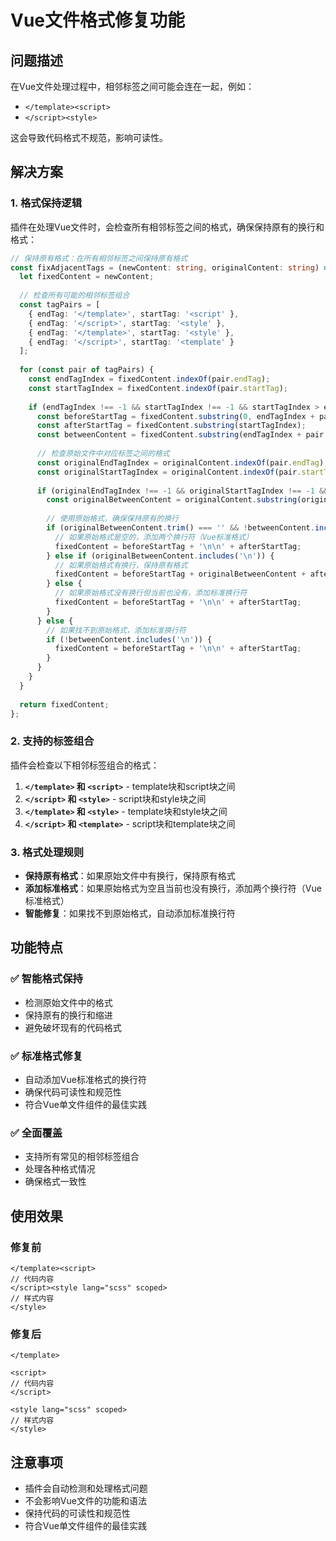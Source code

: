 # Vue文件格式修复功能

## 问题描述

在Vue文件处理过程中，相邻标签之间可能会连在一起，例如：
- `</template><script>`
- `</script><style>`

这会导致代码格式不规范，影响可读性。

## 解决方案

### 1. 格式保持逻辑

插件在处理Vue文件时，会检查所有相邻标签之间的格式，确保保持原有的换行和格式：

```typescript
// 保持原有格式：在所有相邻标签之间保持原有格式
const fixAdjacentTags = (newContent: string, originalContent: string) => {
  let fixedContent = newContent;
  
  // 检查所有可能的相邻标签组合
  const tagPairs = [
    { endTag: '</template>', startTag: '<script' },
    { endTag: '</script>', startTag: '<style' },
    { endTag: '</template>', startTag: '<style' },
    { endTag: '</script>', startTag: '<template' }
  ];
  
  for (const pair of tagPairs) {
    const endTagIndex = fixedContent.indexOf(pair.endTag);
    const startTagIndex = fixedContent.indexOf(pair.startTag);
    
    if (endTagIndex !== -1 && startTagIndex !== -1 && startTagIndex > endTagIndex) {
      const beforeStartTag = fixedContent.substring(0, endTagIndex + pair.endTag.length);
      const afterStartTag = fixedContent.substring(startTagIndex);
      const betweenContent = fixedContent.substring(endTagIndex + pair.endTag.length, startTagIndex);
      
      // 检查原始文件中对应标签之间的格式
      const originalEndTagIndex = originalContent.indexOf(pair.endTag);
      const originalStartTagIndex = originalContent.indexOf(pair.startTag);
      
      if (originalEndTagIndex !== -1 && originalStartTagIndex !== -1 && originalStartTagIndex > originalEndTagIndex) {
        const originalBetweenContent = originalContent.substring(originalEndTagIndex + pair.endTag.length, originalStartTagIndex);
        
        // 使用原始格式，确保保持原有的换行
        if (originalBetweenContent.trim() === '' && !betweenContent.includes('\n')) {
          // 如果原始格式是空的，添加两个换行符（Vue标准格式）
          fixedContent = beforeStartTag + '\n\n' + afterStartTag;
        } else if (originalBetweenContent.includes('\n')) {
          // 如果原始格式有换行，保持原有格式
          fixedContent = beforeStartTag + originalBetweenContent + afterStartTag;
        } else {
          // 如果原始格式没有换行但当前也没有，添加标准换行符
          fixedContent = beforeStartTag + '\n\n' + afterStartTag;
        }
      } else {
        // 如果找不到原始格式，添加标准换行符
        if (!betweenContent.includes('\n')) {
          fixedContent = beforeStartTag + '\n\n' + afterStartTag;
        }
      }
    }
  }
  
  return fixedContent;
};
```

### 2. 支持的标签组合

插件会检查以下相邻标签组合的格式：

1. **`</template>` 和 `<script>`** - template块和script块之间
2. **`</script>` 和 `<style>`** - script块和style块之间
3. **`</template>` 和 `<style>`** - template块和style块之间
4. **`</script>` 和 `<template>`** - script块和template块之间

### 3. 格式处理规则

- **保持原有格式**：如果原始文件中有换行，保持原有格式
- **添加标准格式**：如果原始格式为空且当前也没有换行，添加两个换行符（Vue标准格式）
- **智能修复**：如果找不到原始格式，自动添加标准换行符

## 功能特点

### ✅ 智能格式保持
- 检测原始文件中的格式
- 保持原有的换行和缩进
- 避免破坏现有的代码格式

### ✅ 标准格式修复
- 自动添加Vue标准格式的换行符
- 确保代码可读性和规范性
- 符合Vue单文件组件的最佳实践

### ✅ 全面覆盖
- 支持所有常见的相邻标签组合
- 处理各种格式情况
- 确保格式一致性

## 使用效果

### 修复前
```vue
</template><script>
// 代码内容
</script><style lang="scss" scoped>
// 样式内容
</style>
```

### 修复后
```vue
</template>

<script>
// 代码内容
</script>

<style lang="scss" scoped>
// 样式内容
</style>
```

## 注意事项

- 插件会自动检测和处理格式问题
- 不会影响Vue文件的功能和语法
- 保持代码的可读性和规范性
- 符合Vue单文件组件的最佳实践 